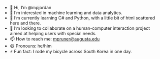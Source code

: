 - 👋 Hi, I’m @mpjordan
- 👀 I’m interested in machine learning and data analytics.
- 🌱 I’m currently learning C# and Python, with a little bit of html scattered here and there.
- 💞️ I’m looking to collaborate on a human-computer interaction project aimed at helping users with special needs.
- 📫 How to reach me: mpruner@augusta.edu
- 😄 Pronouns: he/him
- ⚡ Fun fact: I rode my bicycle across South Korea in one day.

<!---
mpjordan/mpjordan is a ✨ special ✨ repository because its `README.md` (this file) appears on your GitHub profile.
You can click the Preview link to take a look at your changes.
--->
